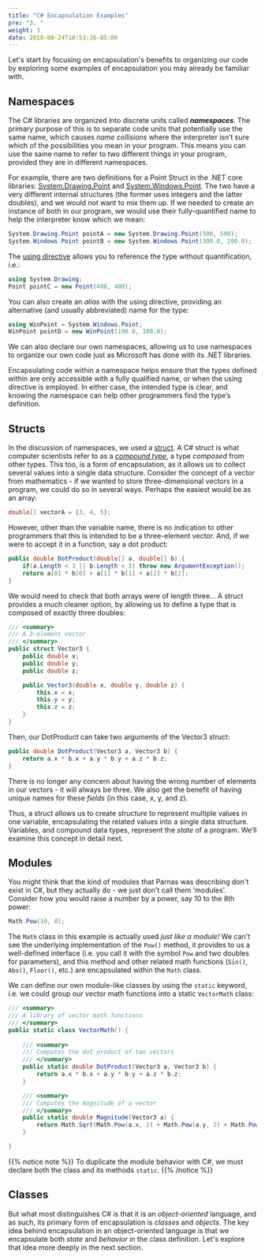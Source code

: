 ```yaml
---
title: "C# Encapsulation Examples"
pre: "3. "
weight: 3
date: 2018-08-24T10:53:26-05:00
---
```


Let's start by focusing on encapsulation's benefits to organizing our code by exploring some examples of encapsulation you may already be familiar with.

## Namespaces

The C# libraries are organized into discrete units called **_namespaces_**.  The primary purpose of this is to separate code units that potentially use the same name, which causes *name collisions* where the interpreter isn’t sure which of the possibilities you mean in your program.  This means you can use the same name to refer to two different things in your program, provided they are in different namespaces.

For example, there are two definitions for a Point Struct in the .NET core libraries: [System.Drawing.Point](https://docs.microsoft.com/en-us/dotnet/api/system.drawing.point) and [System.Windows.Point](https://docs.microsoft.com/en-us/dotnet/api/system.windows.point).  The two have a very different internal structures (the former uses integers and the latter doubles), and we would not want to mix them up.  If we needed to create an instance of both in our program, we would use their fully-quantified name to help the interpreter know which we mean:

```csharp
System.Drawing.Point pointA = new System.Drawing.Point(500, 500);
System.Windows.Point pointB = new System.Windows.Point(300.0, 200.0);
```

The [using directive](https://docs.microsoft.com/en-us/dotnet/csharp/language-reference/keywords/using-directive) allows you to reference the type without quantification, i.e.:

```csharp
using System.Drawing;
Point pointC = new Point(400, 400);
```

You can also create an *alias* with the using directive, providing an alternative (and usually abbreviated) name for the type:

```csharp
using WinPoint = System.Windows.Point;
WinPoint pointD = new WinPoint(100.0, 100.0);
```

We can also declare our own namespaces, allowing us to use namespaces to organize our own code just as Microsoft has done with its .NET libraries.

Encapsulating code within a namespace helps ensure that the types defined within are only accessible with a fully qualified name, or when the using directive is employed.  In either case, the intended type is clear, and knowing the namespace can help other programmers find the type’s definition.

## Structs

In the discussion of namespaces, we used a [struct](https://docs.microsoft.com/en-us/dotnet/csharp/language-reference/keywords/struct).  A C# struct is what computer scientists refer to as a *[compound type](https://en.wikipedia.org/wiki/Composite_data_type)*, a type *composed* from other types.  This too, is a form of encapsulation, as it allows us to collect several values into a single data structure.  Consider the concept of a vector from mathematics - if we wanted to store three-dimensional vectors in a program, we could do so in several ways.  Perhaps the easiest would be as an array:

```csharp
double[] vectorA = {3, 4, 5};
```

However, other than the variable name, there is no indication to other programmers that this is intended to be a three-element vector.  And, if we were to accept it in a function, say a dot product:

```csharp
public double DotProduct(double[] a, double[] b) {
    if(a.Length < 3 || b.Length < 3) throw new ArgumentException();
    return a[0] * b[0] + a[1] * b[1] + a[2] * b[2];
}
```

We would need to check that both arrays were of length three…  A struct provides a much cleaner option, by allowing us to define a type that is composed of exactly three doubles:

```csharp
/// <summary>
/// A 3-element vector 
/// </summary>
public struct Vector3 {
    public double x;
    public double y;
    public double z;

    public Vector3(double x, double y, double z) {
        this.x = x;
        this.y = y;
        this.z = z;
    }
}
```

Then, our DotProduct can take two arguments of the Vector3 struct:

```csharp
public double DotProduct(Vector3 a, Vector3 b) {
    return a.x * b.x + a.y * b.y + a.z * b.z;
}
```

There is no longer any concern about having the wrong number of elements in our vectors - it will always be three.  We also get the benefit of having unique names for these *fields* (in this case, x, y, and z).

Thus, a struct allows us to create *structure* to represent multiple values in one variable, encapsulating the related values into a single data structure.  Variables, and compound data types, represent the *state* of a program.  We’ll examine this concept in detail next.

## Modules
You might think that the kind of modules that Parnas was describing don't exist in C#, but they actually do - we just don't call them 'modules'.  Consider how you would raise a number by a power, say 10 to the 8th power:

```csharp
Math.Pow(10, 8);
```

The `Math` class in this example is actually used _just like a module!_  We can't see the underlying implementation of the `Pow()` method, it provides to us a well-defined interface (i.e. you call it with the symbol `Pow` and two doubles for parameters), and this method and other related math functions (`Sin()`, `Abs()`, `Floor()`, etc.) are encapsulated within the `Math` class.  

We can define our own module-like classes by using the `static` keyword, i.e. we could group our vector math functions into a static `VectorMath` class:

```csharp
/// <summary>
/// A library of vector math functions
/// </summary>
public static class VectorMath() {
    
    /// <summary>
    /// Computes the dot product of two vectors 
    /// </summary>
    public static double DotProduct(Vector3 a, Vector3 b) {
        return a.x * b.x + a.y * b.y + a.z * b.z;
    }

    /// <summary>
    /// Computes the magnitude of a vector
    /// </summary>
    public static double Magnitude(Vector3 a) {
        return Math.Sqrt(Math.Pow(a.x, 2) + Math.Pow(a.y, 2) + Math.Pow(a.z, 2));
    }

}
```
{{% notice note %}}
To duplicate the module behavior with C#, we must declare both the class and its methods `static`.
{{% /notice %}}

## Classes

But what most distinguishes C# is that it is an _object-oriented_ language, and as such, its primary form of encapsulation is _classes_ and _objects_.  The key idea behind encapsulation in an object-oriented language is that we encapsulate both _state_ and _behavior_ in the class definition.  Let's explore that idea more deeply in the next section. 